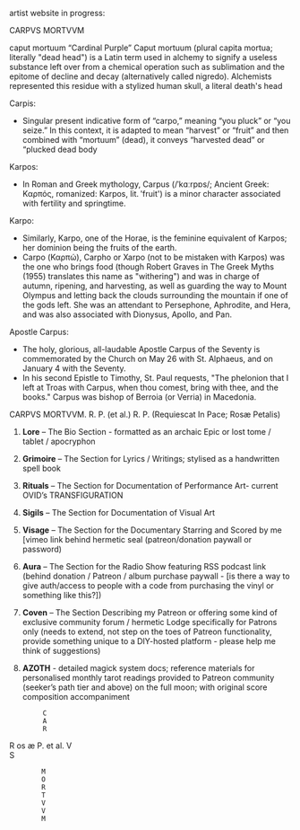 artist website in progress:


CARPVS MORTVVM

caput mortuum
“Cardinal Purple”
Caput mortuum (plural capita mortua; literally "dead head") is a Latin term used in alchemy to signify a useless substance left over from a chemical operation such as sublimation and the epitome of decline and decay (alternatively called nigredo). Alchemists represented this residue with a stylized human skull, a literal death's head

Carpis:
- Singular present indicative form of “carpo,” meaning “you pluck” or “you seize.” In this context, it is adapted to mean “harvest” or “fruit” and then combined with “mortuum” (dead), it conveys “harvested dead” or “plucked dead body

Karpos:
- In Roman and Greek mythology, Carpus (/ˈkɑːrpɒs/; Ancient Greek: Καρπός, romanized: Karpos, lit. 'fruit') is a minor character associated with fertility and springtime. 

Karpo:
- Similarly, Karpo, one of the Horae, is the feminine equivalent of Karpos; her dominion being the fruits of the earth.
- Carpo (Καρπώ), Carpho or Xarpo (not to be mistaken with Karpos) was the one who brings food (though Robert Graves in The Greek Myths (1955) translates this name as "withering") and was in charge of autumn, ripening, and harvesting, as well as guarding the way to Mount Olympus and letting back the clouds surrounding the mountain if one of the gods left. She was an attendant to Persephone, Aphrodite, and Hera, and was also associated with Dionysus, Apollo, and Pan.


Apostle Carpus:
- The holy, glorious, all-laudable Apostle Carpus of the Seventy is commemorated by the Church on May 26 with St. Alphaeus, and on January 4 with the Seventy.
- In his second Epistle to Timothy, St. Paul requests, "The phelonion that I left at Troas with Carpus, when thou comest, bring with thee, and the books." Carpus was bishop of Berroia (or Verria) in Macedonia.

CARPVS MORTVVM. R. P.  (et al.)
R. P. (Requiescat In Pace; Rosæ Petalis)




1. **Lore** – The Bio Section - formatted as an archaic Epic or lost tome / tablet / apocryphon 
2. **Grimoire** – The Section for Lyrics / Writings; stylised as a handwritten spell book 
3. **Rituals** – The Section for Documentation of Performance Art- current OVID’s TRANSFIGURATION 
4. **Sigils** – The Section for Documentation of Visual Art
5. **Visage** – The Section for the Documentary Starring and Scored by me [vimeo link behind hermetic seal (patreon/donation paywall or password) 
6. **Aura** – The Section for the Radio Show featuring RSS podcast link (behind donation / Patreon / album purchase paywall - [is there a way to give auth/access to people with a code from purchasing the vinyl or something like this?]) 
7. **Coven** – The Section Describing my Patreon or offering some kind of exclusive community forum / hermetic Lodge specifically for Patrons only (needs to extend, not step on the toes of Patreon functionality, provide something unique to a DIY-hosted platform - please help me think of suggestions) 
8. **AZOTH** - detailed magick system docs; reference materials for personalised monthly tarot readings provided to Patreon community  (seeker’s path tier and above) on the full moon; with original score composition accompaniment 






			C		
			A		
			R		
R	os	æ	P.	et	al.
			V		
			S		
					
			M		
			O		
			R		
			T		
			V		
			V		
			M		


